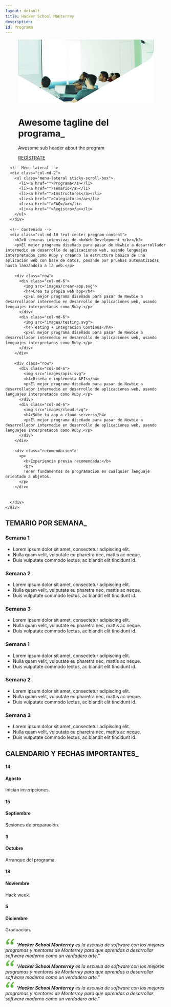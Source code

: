 ```yaml
---
layout: default
title: Hacker School Monterrey
description:
id: Programa
---
```


<figure>
  <img src="images/Hacker_schoolProgramas.png" alt="Macaque in the trees">
  <figcaption>
    <div class="container">
      <div class="row">
        <div class="col-md-6">
          <h1>Awesome tagline del programa_</h1>
          <p>Awesome sub header about the program</p>
          <a href="" target="_self" class="btn btn-success">REGÍSTRATE</a>
        </div>
      </div>
    </div>
  </figcaption>
</figure>

<div class="container-fluid">

  <div class="container">
    <div class="row">

      <!-- Menu lateral -->
      <div class="col-md-2">
        <ul class="menu-lateral sticky-scroll-box">
          <li><a href="">Programa</a></li>
          <li><a href="">Temario</a></li>
          <li><a href="">Instructores</a></li>
          <li><a href="">Colegiatura</a></li>
          <li><a href="">FAQ</a></li>
          <li><a href="">Registro</a></li>
        </ul>
      </div>

      <!-- Contenido -->
      <div class="col-md-10 text-center program-content">
        <h2>8 semanas intensivas de <b>Web Development_</b></h2>
        <p>El mejor programa diseñado para pasar de Newbie a desarrollador intermedio en desarrollo de aplicaciones web, usando lenguajes interpretados como Ruby y creando la estructura básica de una aplicación web con base de datos, pasando por pruebas automatizadas hasta lanzándola a la web.</p>

        <div class="row">
          <div class="col-md-6">
            <img src="images/crear-app.svg">
            <h4>Crea tu propia web app</h4>
            <p>El mejor programa diseñado para pasar de Newbie a desarrollador intermedio en desarrollo de aplicaciones web, usando lenguajes interpretados como Ruby.</p>
          </div>
          <div class="col-md-6">
            <img src="images/testing.svg">
            <h4>Testing + Integracion Continua</h4>
            <p>El mejor programa diseñado para pasar de Newbie a desarrollador intermedio en desarrollo de aplicaciones web, usando lenguajes interpretados como Ruby.</p>
          </div>
        </div>

        <div class="row">
          <div class="col-md-6">
            <img src="images/apis.svg">
            <h4>Diseña e implementa APIs</h4>
            <p>El mejor programa diseñado para pasar de Newbie a desarrollador intermedio en desarrollo de aplicaciones web, usando lenguajes interpretados como Ruby.</p>
          </div>
          <div class="col-md-6">
            <img src="images/cloud.svg">
            <h4>Sube tu app a cloud servers</h4>
            <p>El mejor programa diseñado para pasar de Newbie a desarrollador intermedio en desarrollo de aplicaciones web, usando lenguajes interpretados como Ruby.</p>
          </div>
        </div>

        <div class="recomendacion">
          <p>
            <b>Experiencia previa recomendada:</b>
            <br>
            Tener fundamentos de programación en cualquier lenguaje orientado a objetos.
          </p>
        </div>


      </div>
    </div>
  </div>

</div>

<!-- TEMARIO -->
<div class="temario">
  <div class="container">
    <div class="row">
      <div class="col-md-10 col-md-offset-2 text-center">
        <h2>TEMARIO <b>POR SEMANA_</b></h2>
        <div class="row">
          <div class="col-md-4">
            <div class="panel panel-default">
              <div class="panel-body text-left">
                <div class="border-green"></div>
                <h3><b>Semana 1</b></h3>
                <ul>
                  <li>Lorem ipsum dolor sit amet, consectetur adipiscing elit.</li>
                  <li>Nulla quam velit, vulputate eu pharetra nec, mattis ac neque.</li>
                  <li>Duis vulputate commodo lectus, ac blandit elit tincidunt id.</li>
                </ul>
              </div>
            </div>
          </div>
          <div class="col-md-4">
            <div class="panel panel-default">
              <div class="panel-body text-left">
                <div class="border-green"></div>
                <h3><b>Semana 2</b></h3>
                <ul>
                  <li>Lorem ipsum dolor sit amet, consectetur adipiscing elit.</li>
                  <li>Nulla quam velit, vulputate eu pharetra nec, mattis ac neque.</li>
                  <li>Duis vulputate commodo lectus, ac blandit elit tincidunt id.</li>
                </ul>
              </div>
            </div>
          </div>
          <div class="col-md-4">
            <div class="panel panel-default">
              <div class="panel-body text-left">
                <div class="border-green"></div>
                <h3><b>Semana 3</b></h3>
                <ul>
                  <li>Lorem ipsum dolor sit amet, consectetur adipiscing elit.</li>
                  <li>Nulla quam velit, vulputate eu pharetra nec, mattis ac neque.</li>
                  <li>Duis vulputate commodo lectus, ac blandit elit tincidunt id.</li>
                </ul>
              </div>
            </div>
          </div>
        </div>
        <div class="row">
          <div class="col-md-4">
            <div class="panel panel-default">
              <div class="panel-body text-left">
                <div class="border-green"></div>
                <h3><b>Semana 1</b></h3>
                <ul>
                  <li>Lorem ipsum dolor sit amet, consectetur adipiscing elit.</li>
                  <li>Nulla quam velit, vulputate eu pharetra nec, mattis ac neque.</li>
                  <li>Duis vulputate commodo lectus, ac blandit elit tincidunt id.</li>
                </ul>
              </div>
            </div>
          </div>
          <div class="col-md-4">
            <div class="panel panel-default">
              <div class="panel-body text-left">
                <div class="border-green"></div>
                <h3><b>Semana 2</b></h3>
                <ul>
                  <li>Lorem ipsum dolor sit amet, consectetur adipiscing elit.</li>
                  <li>Nulla quam velit, vulputate eu pharetra nec, mattis ac neque.</li>
                  <li>Duis vulputate commodo lectus, ac blandit elit tincidunt id.</li>
                </ul>
              </div>
            </div>
          </div>
          <div class="col-md-4">
            <div class="panel panel-default">
              <div class="panel-body text-left">
                <div class="border-green"></div>
                <h3><b>Semana 3</b></h3>
                <ul>
                  <li>Lorem ipsum dolor sit amet, consectetur adipiscing elit.</li>
                  <li>Nulla quam velit, vulputate eu pharetra nec, mattis ac neque.</li>
                  <li>Duis vulputate commodo lectus, ac blandit elit tincidunt id.</li>
                </ul>
              </div>
            </div>
          </div>
        </div>
      </div>
    </div>
  </div>
</div>

<!-- CALENDARIO -->
<div class="calendario">
  <div class="container">
    <div class="row">
      <div class="col-md-10 col-md-offset-2 text-center">
        <h2>CALENDARIO <b>Y FECHAS IMPORTANTES_</b></h2>
      </div>
      <div class="col-md-10 col-md-offset-2">
        <div class="row">
          <div class="col-md-4">
            <div class="panel panel-default">
              <div class="panel-body text-left">
                <div class="row">
                  <div class="col-xs-2 text-right">
                     <h4 class="dia">14</h4>
                  </div>
                  <div class="col-xs-10">
                     <h4><span class="line"></span>Agosto</h4>
                     <p>Inician inscripciones.</p>
                  </div>
                </div>
              </div>
            </div>
          </div>
          <div class="col-md-4">
            <div class="panel panel-default">
              <div class="panel-body text-left">
                <div class="row">
                  <div class="col-xs-2 text-right">
                     <h4 class="dia">15</h4>
                  </div>
                  <div class="col-xs-10">
                     <h4><span class="line"></span>Septiembre</h4>
                     <p>Sesiones de preparación.</p>
                  </div>
                </div>
              </div>
            </div>
          </div>
          <div class="col-md-4">
            <div class="panel panel-default">
              <div class="panel-body text-left">
                <div class="row">
                  <div class="col-xs-2 text-right">
                     <h4 class="dia">3</h4>
                  </div>
                  <div class="col-xs-10">
                     <h4><span class="line"></span>Octubre</h4>
                     <p>Arranque del programa.</p>
                  </div>
                </div>
              </div>
            </div>
          </div>
        </div>
        <div class="row">
          <div class="col-md-4">
            <div class="panel panel-default">
              <div class="panel-body text-left">
                <div class="row">
                  <div class="col-xs-2 text-right">
                     <h4 class="dia">18</h4>
                  </div>
                  <div class="col-xs-10">
                     <h4><span class="line"></span>Noviembre</h4>
                     <p>Hack week.</p>
                  </div>
                </div>
              </div>
            </div>
          </div>
          <div class="col-md-4">
            <div class="panel panel-default">
              <div class="panel-body text-left">
                <div class="row">
                  <div class="col-xs-2 text-right">
                     <h4 class="dia">5</h4>
                  </div>
                  <div class="col-xs-10">
                     <h4><span class="line"></span>Diciembre</h4>
                     <p>Graduación.</p>
                  </div>
                </div>
              </div>
            </div>
          </div>
          <div class="col-md-4">
            <!-- <div class="panel panel-default">
              <div class="panel-body text-left">
                <div class="row">
                  <div class="col-xs-2 text-right">
                     <h4 class="dia">5</h4>
                  </div>
                  <div class="col-xs-10">
                     <h4><span class="line"></span>Diciembre</h4>
                     <p>Inician inscripciones.</p>
                  </div>
                </div>
              </div>
            </div> -->
          </div>
        </div>
      </div>
    </div>
  </div>
</div>

<!-- TESTIMONIALES -->
<div class="testimoniales">
  <div class="container">
    <div class="col-md-10 col-md-offset-2">
      <div class="row">
        <div class="col-md-4">
          <div class="panel panel-default">
            <div class="panel-body">
              <span class="comillas"><img src="images/comillas.png"></span>
              <i>"<b>Hacker School Monterrey</b> es la escuela de software con los mejores programas y mentores de Monterrey para que aprendas a desarrollar software moderno como un verdadero arte."</i>
            </div>
          </div>
        </div>
        <div class="col-md-4">
          <div class="panel panel-default">
            <div class="panel-body">
              <span class="comillas"><img src="images/comillas.png"></span>
              <i>"<b>Hacker School Monterrey</b> es la escuela de software con los mejores programas y mentores de Monterrey para que aprendas a desarrollar software moderno como un verdadero arte."</i>
            </div>
          </div>
        </div>
        <div class="col-md-4">
          <div class="panel panel-default">
            <div class="panel-body">
              <span class="comillas"><img src="images/comillas.png"></span>
              <i>"<b>Hacker School Monterrey</b> es la escuela de software con los mejores programas y mentores de Monterrey para que aprendas a desarrollar software moderno como un verdadero arte."</i>
            </div>
          </div>
        </div>
      </div>
    </div>
  </div>
</div>
